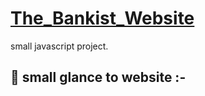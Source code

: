# [The_Bankist_Website](https://noorali-180.github.io/The_Bankist_Website/)

small javascript project.

## 🚀 small glance to website :-



